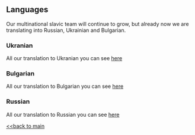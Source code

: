<!-- Languages -->
## Languages

Our multinational slavic team will continue to grow, but already now we are translating into Russian, Ukrainian and Bulgarian.

### Ukranian
All our translation to Ukranian you can see [here](https://github.com/nq4-net/entrance/blob/main/languages/ukrainian.md)

### Bulgarian
All our translation to Bulgarian you can see [here](https://github.com/nq4-net/entrance/blob/main/languages/bulgarian.md)

### Russian
All our translation to Russian you can see [here](https://github.com/nq4-net/entrance/blob/main/languages/russian.md)


[<<back to main](https://github.com/nq4-net/entrance)